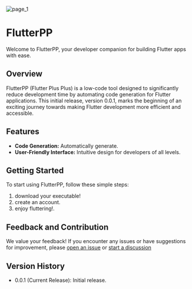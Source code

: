 
![page_1](https://github.com/moesaid/FlutterPP_Public/assets/38924585/188506cb-d90f-419b-84b2-db0ba180fde4)

# FlutterPP

Welcome to FlutterPP, your developer companion for building Flutter apps with ease.

## Overview

FlutterPP (Flutter Plus Plus) is a low-code tool designed to significantly reduce development time by automating code generation for Flutter applications. This initial release, version 0.0.1, marks the beginning of an exciting journey towards making Flutter development more efficient and accessible.

## Features

- **Code Generation:** Automatically generate.
- **User-Friendly Interface:** Intuitive design for developers of all levels.

## Getting Started

To start using FlutterPP, follow these simple steps:

1. download your executable!
2. create an account.
3. enjoy fluttering!.

## Feedback and Contribution

We value your feedback! If you encounter any issues or have suggestions for improvement, please [open an issue](https://github.com/moesaid/FlutterPP_Public/issues) or [start a discussion](https://github.com/moesaid/FlutterPP_Public/discussions)


## Version History

- 0.0.1 (Current Release): Initial release.
